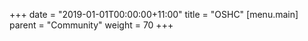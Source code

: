 +++
date = "2019-01-01T00:00:00+11:00"
title = "OSHC"
[menu.main]
  parent = "Community"
  weight = 70
+++
